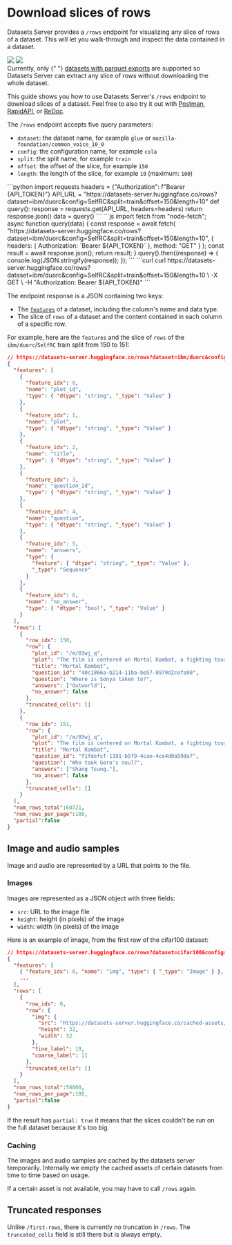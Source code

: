 # Download slices of rows

Datasets Server provides a `/rows` endpoint for visualizing any slice of rows of a dataset. This will let you walk-through and inspect the data contained in a dataset.

<div class="flex justify-center">
    <img style="margin-bottom: 0;" class="block dark:hidden" src="https://huggingface.co/datasets/huggingface/documentation-images/resolve/main/datasets-server/oasst1_light.png"/>
    <img style="margin-bottom: 0;" class="hidden dark:block" src="https://huggingface.co/datasets/huggingface/documentation-images/resolve/main/datasets-server/oasst1_dark.png"/>
</div>

<Tip warning={true}>
  Currently, only {" "}
  <a href="./parquet">datasets with parquet exports</a>
  are supported so Datasets Server can extract any slice of rows without downloading the
  whole dataset.
</Tip>

This guide shows you how to use Datasets Server's `/rows` endpoint to download slices of a dataset.
Feel free to also try it out with [Postman](https://www.postman.com/huggingface/workspace/hugging-face-apis/request/23242779-32d6a8be-b800-446a-8cee-f6b5ca1710df),
[RapidAPI](https://rapidapi.com/hugging-face-hugging-face-default/api/hugging-face-datasets-api),
or [ReDoc](https://redocly.github.io/redoc/?url=https://datasets-server.huggingface.co/openapi.json#operation/listFirstRows).

The `/rows` endpoint accepts five query parameters:

- `dataset`: the dataset name, for example `glue` or `mozilla-foundation/common_voice_10_0`
- `config`: the configuration name, for example `cola`
- `split`: the split name, for example `train`
- `offset`: the offset of the slice, for example `150`
- `length`: the length of the slice, for example `10` (maximum: `100`)

<inferencesnippet>
<python>
```python
import requests
headers = {"Authorization": f"Bearer {API_TOKEN}"}
API_URL = "https://datasets-server.huggingface.co/rows?dataset=ibm/duorc&config=SelfRC&split=train&offset=150&length=10"
def query():
    response = requests.get(API_URL, headers=headers)
    return response.json()
data = query()
```
</python>
<js>
```js
import fetch from "node-fetch";
async function query(data) {
    const response = await fetch(
        "https://datasets-server.huggingface.co/rows?dataset=ibm/duorc&config=SelfRC&split=train&offset=150&length=10",
        {
            headers: { Authorization: `Bearer ${API_TOKEN}` },
            method: "GET"
        }
    );
    const result = await response.json();
    return result;
}
query().then((response) => {
    console.log(JSON.stringify(response));
});
```
</js>
<curl>
```curl
curl https://datasets-server.huggingface.co/rows?dataset=ibm/duorc&config=SelfRC&split=train&offset=150&length=10 \
        -X GET \
        -H "Authorization: Bearer ${API_TOKEN}"
```
</curl>
</inferencesnippet>

The endpoint response is a JSON containing two keys:

- The [`features`](https://huggingface.co/docs/datasets/about_dataset_features) of a dataset, including the column's name and data type.
- The slice of `rows` of a dataset and the content contained in each column of a specific row.

For example, here are the `features` and the slice of `rows` of the `ibm/duorc`/`SelfRC` train split from 150 to 151:

```json
// https://datasets-server.huggingface.co/rows?dataset=ibm/duorc&config=SelfRC&split=train&offset=150&length=2
{
  "features": [
    {
      "feature_idx": 0,
      "name": "plot_id",
      "type": { "dtype": "string", "_type": "Value" }
    },
    {
      "feature_idx": 1,
      "name": "plot",
      "type": { "dtype": "string", "_type": "Value" }
    },
    {
      "feature_idx": 2,
      "name": "title",
      "type": { "dtype": "string", "_type": "Value" }
    },
    {
      "feature_idx": 3,
      "name": "question_id",
      "type": { "dtype": "string", "_type": "Value" }
    },
    {
      "feature_idx": 4,
      "name": "question",
      "type": { "dtype": "string", "_type": "Value" }
    },
    {
      "feature_idx": 5,
      "name": "answers",
      "type": {
        "feature": { "dtype": "string", "_type": "Value" },
        "_type": "Sequence"
      }
    },
    {
      "feature_idx": 6,
      "name": "no_answer",
      "type": { "dtype": "bool", "_type": "Value" }
    }
  ],
  "rows": [
    {
      "row_idx": 150,
      "row": {
        "plot_id": "/m/03wj_q",
        "plot": "The film is centered on Mortal Kombat, a fighting tournament between the representatives of the realms of Earth and Outworld conceived by the Elder Gods amid looming invasion of the Earth by Outworld. If the realm of Outworld wins Mortal Kombat ten consecutive times, its Emperor Shao Kahn will be able to invade and conquer the Earth realm.\nShaolin monk Liu Kang and his comrades, movie star Johnny Cage and military officer Sonya Blade were handpicked by Raiden, the god of thunder and defender of the Earth realm, to overcome their powerful adversaries in order to prevent Outworld from winning their tenth straight Mortal Kombat tournament. Each of the three has his or her own reason for competing: Liu seeks revenge against the tournament host Shang Tsung for killing his brother Chan; Sonya seeks revenge on an Australian crime lord Kano; and Cage, having been branded as a fake by the media, seeks to prove otherwise.\nAt Shang Tsung's island, Liu is attracted to Princess Kitana, Shao Kahn's adopted daughter. Aware that Kitana is a dangerous adversary because she is the rightful heir to Outworld and that she will attempt to ally herself with the Earth warriors, Tsung orders the creature Reptile to spy on her. Liu defeats his first opponent and Sonya gets her revenge on Kano by snapping his neck. Cage encounters and barely beats Scorpion. Liu engages in a brief duel with Kitana, who secretly offers him cryptic advice for his next battle. Liu's next opponent is Sub-Zero, whose defense seems untouched because of his freezing abilities, until Liu recalls Kitana's advice and uses it to kill Sub-Zero.\nPrince Goro enters the tournament and mercilessly crushes every opponent he faces. One of Cage's peers, Art Lean, is defeated by Goro as well and has his soul taken by Shang Tsung. Sonya worries that they may not win against Goro, but Raiden disagrees. He reveals their own fears and egos are preventing them from winning the tournament.\nDespite Sonya's warning, Cage comes to Tsung to request a fight with Goro. The sorcerer accepts on the condition that he be allowed to challenge any opponent of his choosing, anytime and anywhere he chooses. Raiden tries to intervene, but the conditions are agreed upon before he can do so. After Shang Tsung leaves, Raiden confronts Cage for what he has done in challenging Goro, but is impressed when Cage shows his awareness of the gravity of the tournament. Cage faces Goro and uses guile and the element of surprise to defeat the defending champion. Now desperate, Tsung takes Sonya hostage and takes her to Outworld, intending to fight her as his opponent. Knowing that his powers are ineffective there and that Sonya cannot defeat Tsung by herself, Raiden sends Liu and Cage into Outworld in order to rescue Sonya and challenge Tsung. In Outworld, Liu is attacked by Reptile, but eventually gains the upper hand and defeats him. Afterward, Kitana meets up with Cage and Liu, revealing to the pair the origins of both herself and Outworld. Kitana allies with them and helps them to infiltrate Tsung's castle.\nInside the castle tower, Shang Tsung challenges Sonya to fight him, claiming that her refusal to accept will result in the Earth realm forfeiting Mortal Kombat (this is, in fact, a lie on Shang's part). All seems lost for Earth realm until Kitana, Liu, and Cage appear. Kitana berates Tsung for his treachery to the Emperor as Sonya is set free. Tsung challenges Cage, but is counter-challenged by Liu. During the lengthy battle, Liu faces not only Tsung, but the souls that Tsung had forcibly taken in past tournaments. In a last-ditch attempt to take advantage, Tsung morphs into Chan. Seeing through the charade, Liu renews his determination and ultimately fires an energy bolt at the sorcerer, knocking him down and impaling him on a row of spikes. Tsung's death releases all of the captive souls, including Chan's. Before ascending to the afterlife, Chan tells Liu that he will remain with him in spirit until they are once again reunited, after Liu dies.\nThe warriors return to Earth realm, where a victory celebration is taking place at the Shaolin temple. The jubilation abruptly stops, however, when Shao Kahn's giant figure suddenly appears in the skies. When the Emperor declares that he has come for everyone's souls, the warriors take up fighting stances.",
        "title": "Mortal Kombat",
        "question_id": "40c1866a-b214-11ba-be57-8979d2cefa90",
        "question": "Where is Sonya taken to?",
        "answers": ["Outworld"],
        "no_answer": false
      },
      "truncated_cells": []
    },
    {
      "row_idx": 151,
      "row": {
        "plot_id": "/m/03wj_q",
        "plot": "The film is centered on Mortal Kombat, a fighting tournament between the representatives of the realms of Earth and Outworld conceived by the Elder Gods amid looming invasion of the Earth by Outworld. If the realm of Outworld wins Mortal Kombat ten consecutive times, its Emperor Shao Kahn will be able to invade and conquer the Earth realm.\nShaolin monk Liu Kang and his comrades, movie star Johnny Cage and military officer Sonya Blade were handpicked by Raiden, the god of thunder and defender of the Earth realm, to overcome their powerful adversaries in order to prevent Outworld from winning their tenth straight Mortal Kombat tournament. Each of the three has his or her own reason for competing: Liu seeks revenge against the tournament host Shang Tsung for killing his brother Chan; Sonya seeks revenge on an Australian crime lord Kano; and Cage, having been branded as a fake by the media, seeks to prove otherwise.\nAt Shang Tsung's island, Liu is attracted to Princess Kitana, Shao Kahn's adopted daughter. Aware that Kitana is a dangerous adversary because she is the rightful heir to Outworld and that she will attempt to ally herself with the Earth warriors, Tsung orders the creature Reptile to spy on her. Liu defeats his first opponent and Sonya gets her revenge on Kano by snapping his neck. Cage encounters and barely beats Scorpion. Liu engages in a brief duel with Kitana, who secretly offers him cryptic advice for his next battle. Liu's next opponent is Sub-Zero, whose defense seems untouched because of his freezing abilities, until Liu recalls Kitana's advice and uses it to kill Sub-Zero.\nPrince Goro enters the tournament and mercilessly crushes every opponent he faces. One of Cage's peers, Art Lean, is defeated by Goro as well and has his soul taken by Shang Tsung. Sonya worries that they may not win against Goro, but Raiden disagrees. He reveals their own fears and egos are preventing them from winning the tournament.\nDespite Sonya's warning, Cage comes to Tsung to request a fight with Goro. The sorcerer accepts on the condition that he be allowed to challenge any opponent of his choosing, anytime and anywhere he chooses. Raiden tries to intervene, but the conditions are agreed upon before he can do so. After Shang Tsung leaves, Raiden confronts Cage for what he has done in challenging Goro, but is impressed when Cage shows his awareness of the gravity of the tournament. Cage faces Goro and uses guile and the element of surprise to defeat the defending champion. Now desperate, Tsung takes Sonya hostage and takes her to Outworld, intending to fight her as his opponent. Knowing that his powers are ineffective there and that Sonya cannot defeat Tsung by herself, Raiden sends Liu and Cage into Outworld in order to rescue Sonya and challenge Tsung. In Outworld, Liu is attacked by Reptile, but eventually gains the upper hand and defeats him. Afterward, Kitana meets up with Cage and Liu, revealing to the pair the origins of both herself and Outworld. Kitana allies with them and helps them to infiltrate Tsung's castle.\nInside the castle tower, Shang Tsung challenges Sonya to fight him, claiming that her refusal to accept will result in the Earth realm forfeiting Mortal Kombat (this is, in fact, a lie on Shang's part). All seems lost for Earth realm until Kitana, Liu, and Cage appear. Kitana berates Tsung for his treachery to the Emperor as Sonya is set free. Tsung challenges Cage, but is counter-challenged by Liu. During the lengthy battle, Liu faces not only Tsung, but the souls that Tsung had forcibly taken in past tournaments. In a last-ditch attempt to take advantage, Tsung morphs into Chan. Seeing through the charade, Liu renews his determination and ultimately fires an energy bolt at the sorcerer, knocking him down and impaling him on a row of spikes. Tsung's death releases all of the captive souls, including Chan's. Before ascending to the afterlife, Chan tells Liu that he will remain with him in spirit until they are once again reunited, after Liu dies.\nThe warriors return to Earth realm, where a victory celebration is taking place at the Shaolin temple. The jubilation abruptly stops, however, when Shao Kahn's giant figure suddenly appears in the skies. When the Emperor declares that he has come for everyone's souls, the warriors take up fighting stances.",
        "title": "Mortal Kombat",
        "question_id": "f1fdefcf-1191-b5f9-4cae-4ce4d0a59da7",
        "question": "Who took Goro's soul?",
        "answers": ["Shang Tsung."],
        "no_answer": false
      },
      "truncated_cells": []
    }
  ],
  "num_rows_total":60721,
  "num_rows_per_page":100,
  "partial":false
}
```

## Image and audio samples

Image and audio are represented by a URL that points to the file.

### Images

Images are represented as a JSON object with three fields:

- `src`: URL to the image file
- `height`: height (in pixels) of the image
- `width`: width (in pixels) of the image

Here is an example of image, from the first row of the cifar100 dataset:

```json
// https://datasets-server.huggingface.co/rows?dataset=cifar100&config=cifar100&split=train&offset=0&length=1
{
  "features": [
    { "feature_idx": 0, "name": "img", "type": { "_type": "Image" } },
    ...
  ],
  "rows": [
    {
      "row_idx": 0,
      "row": {
        "img": {
          "src": "https://datasets-server.huggingface.co/cached-assets/cifar100/--/main/--/cifar100/train/0/img/image.jpg",
          "height": 32,
          "width": 32
        },
        "fine_label": 19,
        "coarse_label": 11
      },
      "truncated_cells": []
    }
  ],
  "num_rows_total":50000,
  "num_rows_per_page":100,
  "partial":false
}
```

If the result has `partial: true` it means that the slices couldn't be run on the full dataset because it's too big.


### Caching

The images and audio samples are cached by the datasets server temporarily.
Internally we empty the cached assets of certain datasets from time to time based on usage.

If a certain asset is not available, you may have to call `/rows` again.


## Truncated responses

Unlike `/first-rows`, there is currently no truncation in `/rows`.
The `truncated_cells` field is still there but is always empty.

